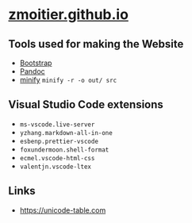 # [zmoitier.github.io](https://zmoitier.github.io/)

## Tools used for making the Website

- [Bootstrap](https://getbootstrap.com/)
- [Pandoc](https://pandoc.org/)
- [minify](https://github.com/tdewolff/minify/tree/master/cmd/minify) `minify -r -o out/ src`

## Visual Studio Code extensions

- `ms-vscode.live-server`
- `yzhang.markdown-all-in-one`
- `esbenp.prettier-vscode`
- `foxundermoon.shell-format`
- `ecmel.vscode-html-css`
- `valentjn.vscode-ltex`

## Links

- https://unicode-table.com
